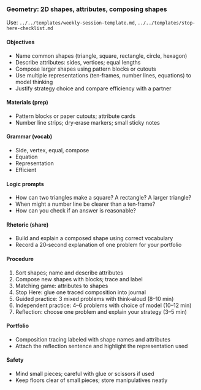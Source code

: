 ### Geometry: 2D shapes, attributes, composing shapes

Use: `../../templates/weekly-session-template.md`, `../../templates/stop-here-checklist.md`

#### Objectives
- Name common shapes (triangle, square, rectangle, circle, hexagon)
- Describe attributes: sides, vertices; equal lengths
- Compose larger shapes using pattern blocks or cutouts
- Use multiple representations (ten‑frames, number lines, equations) to model thinking
- Justify strategy choice and compare efficiency with a partner

#### Materials (prep)
- Pattern blocks or paper cutouts; attribute cards
- Number line strips; dry‑erase markers; small sticky notes

#### Grammar (vocab)
- Side, vertex, equal, compose
- Equation
- Representation
- Efficient

#### Logic prompts
- How can two triangles make a square? A rectangle? A larger triangle?
- When might a number line be clearer than a ten‑frame?
- How can you check if an answer is reasonable?

#### Rhetoric (share)
- Build and explain a composed shape using correct vocabulary
- Record a 20‑second explanation of one problem for your portfolio

#### Procedure
1) Sort shapes; name and describe attributes
2) Compose new shapes with blocks; trace and label
3) Matching game: attributes to shapes
4) Stop Here: glue one traced composition into journal
5) Guided practice: 3 mixed problems with think‑aloud (8–10 min)
6) Independent practice: 4–6 problems with choice of model (10–12 min)
7) Reflection: choose one problem and explain your strategy (3–5 min)

#### Portfolio
- Composition tracing labeled with shape names and attributes
- Attach the reflection sentence and highlight the representation used

#### Safety
- Mind small pieces; careful with glue or scissors if used
- Keep floors clear of small pieces; store manipulatives neatly

<!-- enriched: v1 -->
